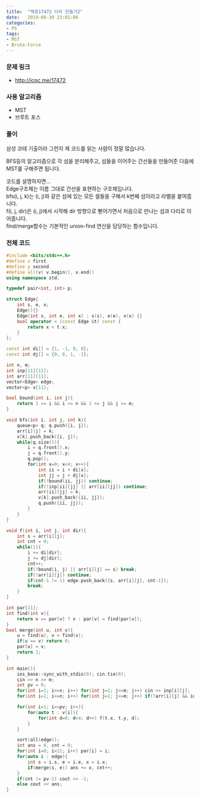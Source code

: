 ```yaml
---
title:  "백준17472 다리 만들기2"
date:   2019-09-30 23:01:00
categories:
- PS
tags:
- MST
- Brute-Force
---
```


### 문제 링크
* http://icpc.me/17472

### 사용 알고리즘
* MST
* 브루트 포스

### 풀이
삼성 코테 기출이라 그런지 제 코드를 읽는 사람이 정말 많습니다.

BFS등의 알고리즘으로 각 섬을 분리해주고, 섬들을 이어주는 간선들을 만들어준 다음에 MST를 구해주면 됩니다.

코드를 설명하자면...<br>
Edge구조체는 이름 그대로 간선을 표현하는 구조체입니다.<Br>
bfs(i, j, k)는 (i, j)와 같은 섬에 있는 모든 셀들을 구해서 k번째 섬이라고 라벨을 붙여줍니다.<br>
f(i, j, dir)은 (i, j)에서 시작해 dir 방향으로 뻗어가면서 처음으로 만나는 섬과 다리로 이어줍니다.<br>
find/merge함수는 기본적인 union-find 연산을 담당하는 함수입니다.

### 전체 코드
```cpp
#include <bits/stdc++.h>
#define x first
#define y second
#define all(v) v.begin(), v.end()
using namespace std;

typedef pair<int, int> p;

struct Edge{
	int s, e, x;
	Edge(){}
	Edge(int s, int e, int x) : s(s), e(e), x(x) {}
	bool operator < (const Edge &t) const {
		return x < t.x;
	}
};

const int di[] = {1, -1, 0, 0};
const int dj[] = {0, 0, 1, -1};

int n, m;
int inp[11][11];
int arr[11][11];
vector<Edge> edge;
vector<p> v[11];

bool bound(int i, int j){
	return 1 <= i && i <= n && 1 <= j && j <= m;
}

void bfs(int i, int j, int k){
	queue<p> q; q.push({i, j});
	arr[i][j] = k;
	v[k].push_back({i, j});
	while(q.size()){
		i = q.front().x;
		j = q.front().y;
		q.pop();
		for(int x=0; x<4; x++){
			int ii = i + di[x];
			int jj = j + dj[x];
			if(!bound(ii, jj)) continue;
			if(!inp[ii][jj] || arr[ii][jj]) continue;
			arr[ii][jj] = k;
			v[k].push_back({ii, jj});
			q.push({ii, jj});
		}
	}
}

void f(int i, int j, int dir){
	int s = arr[i][j];
	int cnt = 0;
	while(1){
		i += di[dir];
		j += dj[dir];
		cnt++;
		if(!bound(i, j) || arr[i][j] == s) break;
		if(!arr[i][j]) continue;
		if(cnt-1 != 1) edge.push_back({s, arr[i][j], cnt-1});
		break;
	}
}

int par[11];
int find(int v){
	return v == par[v] ? v : par[v] = find(par[v]);
}
bool merge(int u, int v){
	u = find(u), v = find(v);
	if(u == v) return 0;
	par[u] = v;
	return 1;
}

int main(){
	ios_base::sync_with_stdio(0); cin.tie(0);
	cin >> n >> m;
	int pv = 0;
	for(int i=1; i<=n; i++) for(int j=1; j<=m; j++) cin >> inp[i][j];
	for(int i=1; i<=n; i++) for(int j=1; j<=m; j++) if(!arr[i][j] && inp[i][j]) bfs(i, j, ++pv);

	for(int i=1; i<=pv; i++){
		for(auto t : v[i]){
			for(int d=0; d<4; d++) f(t.x, t.y, d);
		}
	}

	sort(all(edge));
	int ans = 0, cnt = 0;
	for(int i=0; i<11; i++) par[i] = i;
	for(auto i : edge){
		int s = i.s, e = i.e, x = i.x;
		if(merge(s, e)) ans += x, cnt++;
	}
	if(cnt != pv-1) cout << -1;
	else cout << ans;
}
```
